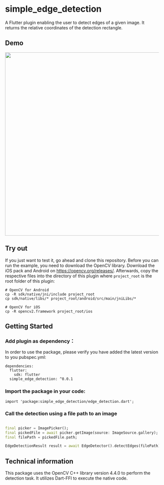 # simple_edge_detection

A Flutter plugin enabling the user to detect edges of a given image. It returns the relative coordinates of the detection rectangle.

## Demo

<p align="center">
  <img src="https://www.flutterclutter.dev/wp-content/uploads/2020/09/flutter-edge-detection-animation.gif" height=600>
</p>

## Try out

If you just want to test it, go ahead and clone this repository.
Before you can run the example, you need to download the OpenCV library. Download the iOS pack and Android on https://opencv.org/releases/.
Afterwards, copy the respective files into the directory of this plugin where `project_root` is the root folder of this plugin: 

```
# OpenCV for Android
cp -R sdk/native/jni/include project_root
cp sdk/native/libs/* project_root/android/src/main/jniLibs/*

# OpenCV for iOS
cp -R opencv2.framework project_root/ios
```


## Getting Started

### Add plugin as dependency：
In order to use the package, please verify you have added the latest version to you pubspec.yml:
```
dependencies:
  flutter:
    sdk: flutter
  simple_edge_detection: ^0.0.1
```

### Import the package in your code:
```
import 'package:simple_edge_detection/edge_detection.dart';
```

### Call the detection using a file path to an image

```dart

final picker = ImagePicker();
final pickedFile = await picker.getImage(source: ImageSource.gallery);
final filePath = pickedFile.path;

EdgeDetectionResult result = await EdgeDetector().detectEdges(filePath);

```

## Technical information

This package uses the OpenCV C++ library version 4.4.0 to perform the detection task. It utilizes Dart-FFI to execute the native code. 
